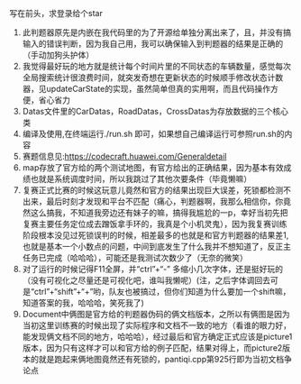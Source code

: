 写在前头，求登录给个star

1. 此判题器原先是内嵌在我代码里的为了开源给单独分离出来了，且，并没有搞输入的错误判断，因为我自己用，我可以确保输入到判题器的结果是正确的（手动加狗头护体）
2. 我觉得最好玩的地方就是统计每个时间片里的不同状态的车辆数量，感觉每次全局搜索统计很浪费时间，就突发奇想在更新状态的时候顺手修改状态计数器，见updateCarState的实现，虽然简单但真的实用啊，而且代码操作方便，省心省力
3. Datas文件里的CarDatas，RoadDatas，CrossDatas为存放数据的三个核心类
4. 编译及使用,在终端运行./run.sh 即可，如果想自己编译运行可参照run.sh的内容
5. 赛题信息见:https://codecraft.huawei.com/Generaldetail
6. map存放了官方给的两个测试地图，有官方给出的正确结果，因为基本有效成绩也就是系统调度时间，所以我跳过了其他次要条件（毕竟懒嘛）
7. 复赛正式比赛的时候这玩意儿竟然和官方的结果出现巨大误差，死锁都检测不出来，最后时刻才发现和平台不匹配（痛心，判题器啊，我那么相信你，你竟然这么搞我，不知道我旁边还有妹子的嘛，搞得我尴尬的一p，幸好当初先把复赛主要任务定位成去蹭饭拿手环的，我真是个小机灵鬼），因为我复赛训练阶段根本没见过死锁误判的时候，相差最多的也就是和官方判题器的结果差1,也就是基本一个小数点的问题，中间到底发生了什么我并不想知道了，反正主任务已完成（哈哈哈），可能还是我测试次数少了（无奈的微笑）
8. 对了运行的时候记得F11全屏，并“ctrl”+“-” 多缩小几次字体，还是挺好玩的（没有可视化之尽量还是可视化吧，谁叫我懒呢）(注，之后字体调回去可是“ctrl”+“shift”+“+”哟，队友也被搞过，但你们知道为什么要加一个shift嘛，知道答案的我，哈哈哈，笑死我了)
9. Document中俩图是官方给的判题器伪码的俩文档版本，之所以有俩图是因为当初这里训练赛的时候出现了实际程序和文档不一致的地方（看谁的眼力好，能发现俩文档不同的地方，哈哈哈），经过最后和官方确定正式应该是picture1版本，因为只有这样才可以和官方给的例子匹配，结果对得上，而picture2版本的就是跑起来俩地图竟然还有死锁的，pantiqi.cpp第925行即为当初文档争论点
